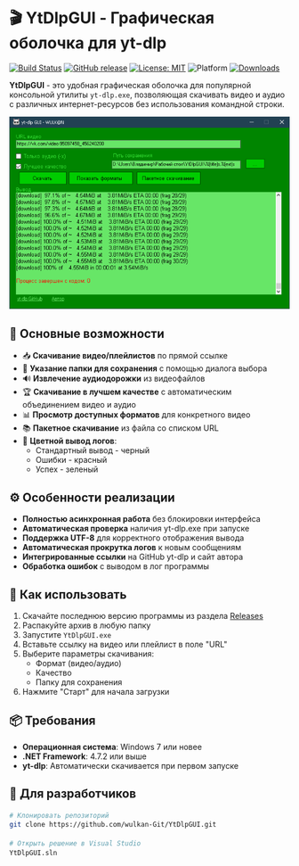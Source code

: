 # 🎬 YtDlpGUI - Графическая оболочка для yt-dlp

[![Build Status](https://github.com/wulkan-Git/YtDlpGUI/actions/workflows/build.yml/badge.svg)](https://github.com/wulkan-Git/YtDlpGUI/actions)
[![GitHub release](https://img.shields.io/github/v/release/wulkan-Git/YtDlpGUI)](https://github.com/wulkan-Git/YtDlpGUI/releases)
[![License: MIT](https://img.shields.io/badge/License-MIT-yellow.svg)](https://opensource.org/licenses/MIT)
![Platform](https://img.shields.io/badge/Platform-Windows-blue)
[![Downloads](https://img.shields.io/github/downloads/wulkan-Git/YtDlpGUI/total)](https://github.com/wulkan-Git/YtDlpGUI/releases)

**YtDlpGUI** - это удобная графическая оболочка для популярной консольной утилиты `yt-dlp.exe`, позволяющая скачивать видео и аудио с различных интернет-ресурсов без использования командной строки.

![YtDlpGUI Interface](screenshot.png) <!-- Замените на реальный путь к скриншоту -->

## 🌟 Основные возможности

- 📥 **Скачивание видео/плейлистов** по прямой ссылке
- 📁 **Указание папки для сохранения** с помощью диалога выбора
- 🔊 **Извлечение аудиодорожки** из видеофайлов
- 🏆 **Скачивание в лучшем качестве** с автоматическим объединением видео и аудио
- 📊 **Просмотр доступных форматов** для конкретного видео
- 📚 **Пакетное скачивание** из файла со списком URL
- 🎨 **Цветной вывод логов**:
  - Стандартный вывод - черный
  - Ошибки - красный
  - Успех - зеленый

## ⚙️ Особенности реализации

- **Полностью асинхронная работа** без блокировки интерфейса
- **Автоматическая проверка** наличия yt-dlp.exe при запуске
- **Поддержка UTF-8** для корректного отображения вывода
- **Автоматическая прокрутка логов** к новым сообщениям
- **Интегрированные ссылки** на GitHub yt-dlp и сайт автора
- **Обработка ошибок** с выводом в лог программы

## 🚀 Как использовать

1. Скачайте последнюю версию программы из раздела [Releases](https://github.com/wulkan-Git/YtDlpGUI/releases)
2. Распакуйте архив в любую папку
3. Запустите `YtDlpGUI.exe`
4. Вставьте ссылку на видео или плейлист в поле "URL"
5. Выберите параметры скачивания:
   - Формат (видео/аудио)
   - Качество
   - Папку для сохранения
6. Нажмите "Старт" для начала загрузки

## 📦 Требования

- **Операционная система**: Windows 7 или новее
- **.NET Framework**: 4.7.2 или выше
- **yt-dlp**: Автоматически скачивается при первом запуске

## 🔧 Для разработчиков

```bash
# Клонировать репозиторий
git clone https://github.com/wulkan-Git/YtDlpGUI.git

# Открыть решение в Visual Studio
YtDlpGUI.sln
